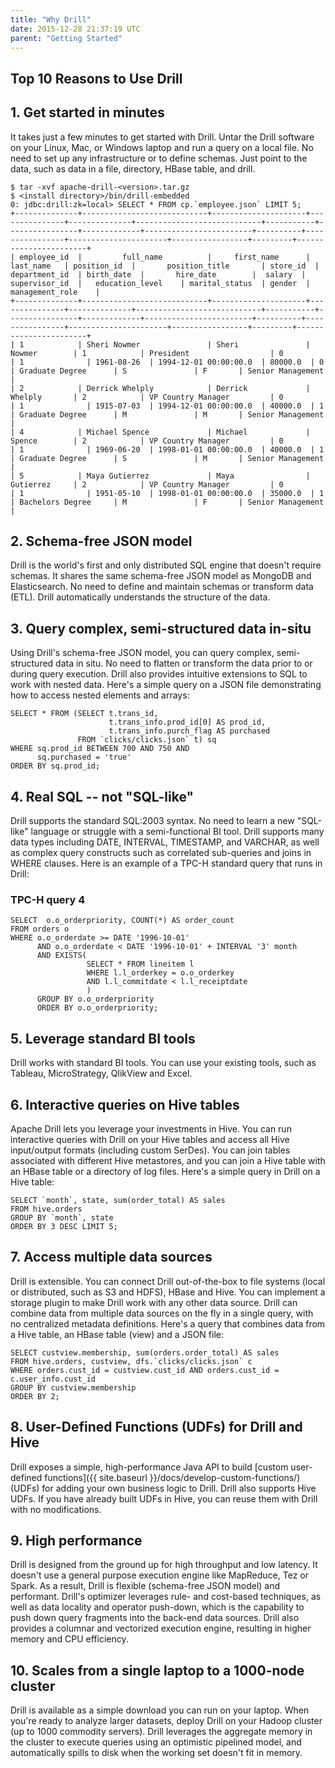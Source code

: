 ```yaml
---
title: "Why Drill"
date: 2015-12-28 21:37:19 UTC
parent: "Getting Started"
---
```


## Top 10 Reasons to Use Drill

## 1. Get started in minutes

It takes just a few minutes to get started with Drill. Untar the Drill software on your Linux, Mac, or Windows laptop and run a query on a local file. No need to set up any infrastructure or to define schemas. Just point to the data, such as data in a file, directory, HBase table, and drill.

    $ tar -xvf apache-drill-<version>.tar.gz
    $ <install directory>/bin/drill-embedded
    0: jdbc:drill:zk=local> SELECT * FROM cp.`employee.json` LIMIT 5;
    +--------------+----------------------------+---------------------+---------------+--------------+----------------------------+-----------+----------------+-------------+------------------------+----------+----------------+----------------------+-----------------+---------+-----------------------+
    | employee_id  |         full_name          |     first_name      |   last_name   | position_id  |       position_title       | store_id  | department_id  | birth_date  |       hire_date        |  salary  | supervisor_id  |   education_level    | marital_status  | gender  |    management_role    |
    +--------------+----------------------------+---------------------+---------------+--------------+----------------------------+-----------+----------------+-------------+------------------------+----------+----------------+----------------------+-----------------+---------+-----------------------+
    | 1            | Sheri Nowmer               | Sheri               | Nowmer        | 1            | President                  | 0         | 1              | 1961-08-26  | 1994-12-01 00:00:00.0  | 80000.0  | 0              | Graduate Degree      | S               | F       | Senior Management     |
    | 2            | Derrick Whelply            | Derrick             | Whelply       | 2            | VP Country Manager         | 0         | 1              | 1915-07-03  | 1994-12-01 00:00:00.0  | 40000.0  | 1              | Graduate Degree      | M               | M       | Senior Management     |
    | 4            | Michael Spence             | Michael             | Spence        | 2            | VP Country Manager         | 0         | 1              | 1969-06-20  | 1998-01-01 00:00:00.0  | 40000.0  | 1              | Graduate Degree      | S               | M       | Senior Management     |
    | 5            | Maya Gutierrez             | Maya                | Gutierrez     | 2            | VP Country Manager         | 0         | 1              | 1951-05-10  | 1998-01-01 00:00:00.0  | 35000.0  | 1              | Bachelors Degree     | M               | F       | Senior Management     |


## 2. Schema-free JSON model
Drill is the world's first and only distributed SQL engine that doesn't require schemas. It shares the same schema-free JSON model as MongoDB and Elasticsearch. No need to define and maintain schemas or transform data (ETL). Drill automatically understands the structure of the data. 

## 3. Query complex, semi-structured data in-situ
Using Drill's schema-free JSON model, you can query complex, semi-structured data in situ. No need to flatten or transform the data prior to or during query execution. Drill also provides intuitive extensions to SQL to work with nested data. Here's a simple query on a JSON file demonstrating how to access nested elements and arrays:

    SELECT * FROM (SELECT t.trans_id,
                          t.trans_info.prod_id[0] AS prod_id,
                          t.trans_info.purch_flag AS purchased
                   FROM `clicks/clicks.json` t) sq
    WHERE sq.prod_id BETWEEN 700 AND 750 AND
          sq.purchased = 'true'
    ORDER BY sq.prod_id;


## 4. Real SQL -- not "SQL-like"
Drill supports the standard SQL:2003 syntax. No need to learn a new "SQL-like" language or struggle with a semi-functional BI tool. Drill supports many data types including DATE, INTERVAL, TIMESTAMP, and VARCHAR, as well as complex query constructs such as correlated sub-queries and joins in WHERE clauses. Here is an example of a TPC-H standard query that runs in Drill:

### TPC-H query 4

    SELECT  o.o_orderpriority, COUNT(*) AS order_count
    FROM orders o
    WHERE o.o_orderdate >= DATE '1996-10-01'
          AND o.o_orderdate < DATE '1996-10-01' + INTERVAL '3' month
          AND EXISTS(
                     SELECT * FROM lineitem l 
                     WHERE l.l_orderkey = o.o_orderkey
                     AND l.l_commitdate < l.l_receiptdate
                     )
          GROUP BY o.o_orderpriority
          ORDER BY o.o_orderpriority;

## 5. Leverage standard BI tools
Drill works with standard BI tools. You can use your existing tools, such as Tableau, MicroStrategy, QlikView and Excel. 

## 6. Interactive queries on Hive tables
Apache Drill lets you leverage your investments in Hive. You can run interactive queries with Drill on your Hive tables and access all Hive input/output formats (including custom SerDes). You can join tables associated with different Hive metastores, and you can join a Hive table with an HBase table or a directory of log files. Here's a simple query in Drill on a Hive table:

    SELECT `month`, state, sum(order_total) AS sales
    FROM hive.orders 
    GROUP BY `month`, state
    ORDER BY 3 DESC LIMIT 5;


## 7. Access multiple data sources
Drill is extensible. You can connect Drill out-of-the-box to file systems (local or distributed, such as S3 and HDFS), HBase and Hive. You can implement a storage plugin to make Drill work with any other data source. Drill can combine data from multiple data sources on the fly in a single query, with no centralized metadata definitions. Here's a query that combines data from a Hive table, an HBase table (view) and a JSON file:

    SELECT custview.membership, sum(orders.order_total) AS sales
    FROM hive.orders, custview, dfs.`clicks/clicks.json` c 
    WHERE orders.cust_id = custview.cust_id AND orders.cust_id = c.user_info.cust_id 
    GROUP BY custview.membership
    ORDER BY 2;

## 8. User-Defined Functions (UDFs) for Drill and Hive
Drill exposes a simple, high-performance Java API to build [custom user-defined functions]({{ site.baseurl }}/docs/develop-custom-functions/) (UDFs) for adding your own business logic to Drill.  Drill also supports Hive UDFs. If you have already built UDFs in Hive, you can reuse them with Drill with no modifications. 


## 9. High performance
Drill is designed from the ground up for high throughput and low latency. It doesn't use a general purpose execution engine like MapReduce, Tez or Spark. As a result, Drill is flexible (schema-free JSON model) and performant. Drill's optimizer leverages rule- and cost-based techniques, as well as data locality and operator push-down, which is the capability to push down query fragments into the back-end data sources. Drill also provides a columnar and vectorized execution engine, resulting in higher memory and CPU efficiency.

## 10. Scales from a single laptop to a 1000-node cluster
Drill is available as a simple download you can run on your laptop. When you're ready to analyze larger datasets, deploy Drill on your Hadoop cluster (up to 1000 commodity servers). Drill leverages the aggregate memory in the cluster to execute queries using an optimistic pipelined model, and automatically spills to disk when the working set doesn't fit in memory.
